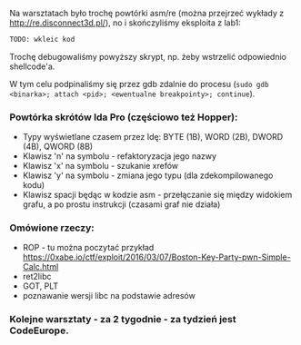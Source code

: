 
Na warsztatach było trochę powtórki asm/re (można przejrzeć wykłady z http://re.disconnect3d.pl/), no i skończyliśmy eksploita z lab1:

```python
TODO: wkleic kod
```

Trochę debugowaliśmy powyższy skrypt, np. żeby wstrzelić odpowiednio shellcode'a.

W tym celu podpinaliśmy się przez gdb zdalnie do procesu (`sudo gdb <binarka>; attach <pid>; <ewentualne breakpointy>; continue`).

### Powtórka skrótów Ida Pro (częściowo też Hopper):
- Typy wyświetlane czasem przez Idę: BYTE (1B), WORD (2B), DWORD (4B), QWORD (8B)
- Klawisz 'n' na symbolu - refaktoryzacja jego nazwy
- Klawisz 'x' na symbolu - szukanie xrefów
- Klawisz 'y' na symbolu - zmiana jego typu (dla zdekompilowanego kodu)
- Klawisz spacji będąc w kodzie asm - przełączanie się między widokiem grafu, a po prostu instrukcji (czasami graf nie działa)

### Omówione rzeczy:
- ROP - tu można poczytać przykład https://0xabe.io/ctf/exploit/2016/03/07/Boston-Key-Party-pwn-Simple-Calc.html
- ret2libc
- GOT, PLT
- poznawanie wersji libc na podstawie adresów

### Kolejne warsztaty - za 2 tygodnie - za tydzień jest CodeEurope.
